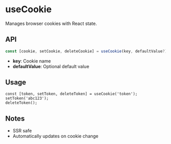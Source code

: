 # useCookie

Manages browser cookies with React state.

## API
```ts
const [cookie, setCookie, deleteCookie] = useCookie(key, defaultValue?);
```
- **key**: Cookie name
- **defaultValue**: Optional default value

## Usage
```tsx
const [token, setToken, deleteToken] = useCookie('token');
setToken('abc123');
deleteToken();
```

## Notes
- SSR safe
- Automatically updates on cookie change
